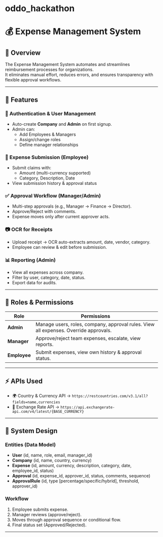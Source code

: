 # oddo_hackathon
# 💰 Expense Management System  

## 📌 Overview  
The Expense Management System automates and streamlines reimbursement processes for organizations.  
It eliminates manual effort, reduces errors, and ensures transparency with flexible approval workflows.  

---

## 🚀 Features  

### 🔐 Authentication & User Management  
- Auto-create **Company** and **Admin** on first signup.  
- Admin can:  
  - Add Employees & Managers  
  - Assign/change roles  
  - Define manager relationships  

### 🧾 Expense Submission (Employee)  
- Submit claims with:  
  - Amount (multi-currency supported)  
  - Category, Description, Date  
- View submission history & approval status  

### ✅ Approval Workflow (Manager/Admin)  
- Multi-step approvals (e.g., Manager → Finance → Director).  
- Approve/Reject with comments.  
- Expense moves only after current approver acts.  


### 📷 OCR for Receipts  
- Upload receipt → OCR auto-extracts amount, date, vendor, category.  
- Employee can review & edit before submission.  

### 📊 Reporting (Admin)  
- View all expenses across company.  
- Filter by user, category, date, status.  
- Export data for audits.  

---

## 👥 Roles & Permissions  

| Role     | Permissions |
|----------|-------------|
| **Admin** | Manage users, roles, company, approval rules. View all expenses. Override approvals. |
| **Manager** | Approve/reject team expenses, escalate, view reports. |
| **Employee** | Submit expenses, view own history & approval status. |

---

## ⚡ APIs Used  
- 🌍 Country & Currency API → `https://restcountries.com/v3.1/all?fields=name,currencies`  
- 💱 Exchange Rate API → `https://api.exchangerate-api.com/v4/latest/{BASE_CURRENCY}`  

---

## 📐 System Design  

### Entities (Data Model)  
- **User** (id, name, role, email, manager_id)  
- **Company** (id, name, country, currency)  
- **Expense** (id, amount, currency, description, category, date, employee_id, status)  
- **Approval** (id, expense_id, approver_id, status, comments, sequence)  
- **ApprovalRule** (id, type [percentage/specific/hybrid], threshold, approver_id)  

### Workflow  
1. Employee submits expense.  
2. Manager reviews (approve/reject).  
3. Moves through approval sequence or conditional flow.  
4. Final status set (Approved/Rejected).  

---
